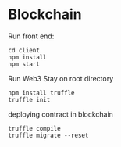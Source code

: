 # Blockchain

Run front end:
```
cd client
npm install
npm start
```

Run Web3 Stay on root directory
```
npm install truffle
truffle init
```
deploying contract in blockchain
```
truffle compile
truffle migrate --reset
```
